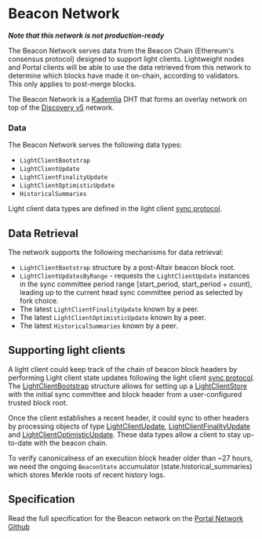 # Beacon Network

***Note that this network is not production-ready***

The Beacon Network serves data from the Beacon Chain (Ethereum's consensus protocol) designed to support light clients. 
Lightweight nodes and Portal clients will be able to use the data retrieved from this network to determine which blocks have made it on-chain, according to validators. This only applies to post-merge blocks.

The Beacon Network is a [Kademlia](../kademlia.mdx) DHT that forms an overlay network on top of the [Discovery v5](https://github.com/ethereum/devp2p/blob/master/discv5/discv5-wire.md) network. 


### Data

The Beacon Network serves the following data types:

* `LightClientBootstrap`
* `LightClientUpdate`
* `LightClientFinalityUpdate`
* `LightClientOptimisticUpdate`
* `HistoricalSummaries`

Light client data types are defined in the light client [sync protocol](https://github.com/ethereum/consensus-specs/blob/dev/specs/altair/light-client/sync-protocol.md#containers).

## Data Retrieval

The network supports the following mechanisms for data retrieval:

* `LightClientBootstrap` structure by a post-Altair beacon block root.
* `LightClientUpdatesByRange` - requests the `LightClientUpdate` instances in the sync committee period range [start_period, start_period + count), leading up to the current head sync committee period as selected by fork choice.
* The latest `LightClientFinalityUpdate` known by a peer.
* The latest `LightClientOptimisticUpdate` known by a peer.
* The latest `HistoricalSummaries` known by a peer.

## Supporting light clients

A light client could keep track of the chain of beacon block headers by performing Light client state updates
following the light client [sync protocol](https://github.com/ethereum/consensus-specs/blob/dev/specs/altair/light-client/sync-protocol.md).
The [LightClientBootstrap](https://github.com/ethereum/consensus-specs/blob/dev/specs/altair/light-client/sync-protocol.md#lightclientbootstrap) structure allows for setting up a
[LightClientStore](https://github.com/ethereum/consensus-specs/blob/dev/specs/altair/light-client/sync-protocol.md#lightclientstore) with the initial sync committee and block header from a user-configured trusted block root.

Once the client establishes a recent header, it could sync to other headers by processing objects of type [LightClientUpdate](https://github.com/ethereum/consensus-specs/blob/dev/specs/altair/light-client/sync-protocol.md#lightclientupdate),
[LightClientFinalityUpdate](https://github.com/ethereum/consensus-specs/blob/dev/specs/altair/light-client/sync-protocol.md#lightclientfinalityupdate)
and [LightClientOptimisticUpdate](https://github.com/ethereum/consensus-specs/blob/dev/specs/altair/light-client/sync-protocol.md#lightclientoptimisticupdate).
These data types allow a client to stay up-to-date with the beacon chain.

To verify canonicalness of an execution block header older than ~27 hours, we need the ongoing `BeaconState` accumulator (state.historical_summaries) which stores Merkle roots of recent history logs.

## Specification

Read the full specification for the Beacon network on the [Portal Network Github](https://github.com/ethereum/portal-network-specs/blob/master/beacon-chain/beacon-network.md)
